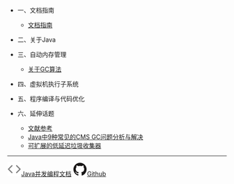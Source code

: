 <!-- zh-cn/_sidebar.md -->

* 一、文档指南

  * [文档指南](/zh-cn/README.md)

* 二、关于Java

* 三、自动内存管理

  * [关于GC算法](/zh-cn/01-GC.md)

* 四、虚拟机执行子系统

* 五、程序编译与代码优化

* 六、延伸话题

  * [文献参考](/zh-cn/06-References.md)
  * [Java中9种常见的CMS GC问题分析与解决](https://tech.meituan.com/2020/11/12/java-9-cms-gc.html)
  * [可扩展的低延迟垃圾收集器](https://openjdk.java.net/jeps/377)

---

<a href="http://concurrent-programming.panshenlian.com/#/zh-cn/" target="_blank" rel="noopener" title="Java并发编程文档"><img src="/_media/code.svg">Java并发编程文档</a>
<a href="https://github.com/senlypan/jvm-docs" target="_blank" rel="noopener" title="Github"><img src="/_media/github.svg">Github</a>